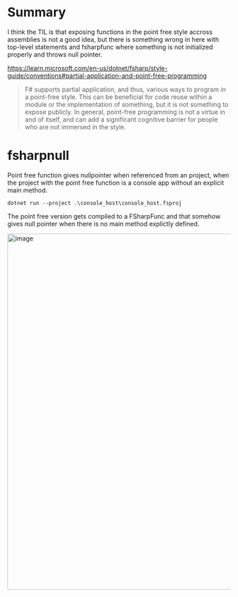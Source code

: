 # Summary
I think the TIL is that exposing functions in the point free style accross assemblies is not a good idea, but there is something wrong in here with top-level statements and fsharpfunc where something is not initialized properly and throws null pointer.

https://learn.microsoft.com/en-us/dotnet/fsharp/style-guide/conventions#partial-application-and-point-free-programming
> F# supports partial application, and thus, various ways to program in a point-free style. This can be beneficial for code reuse within a module or the implementation of something, but it is not something to expose publicly. In general, point-free programming is not a virtue in and of itself, and can add a significant cognitive barrier for people who are not immersed in the style.

# fsharpnull

Point free function gives nullpointer when referenced from an project, when the project with the point free function is a console app without an explicit main method.

```
dotnet run --project .\console_host\console_host.fsproj
```
The point free version gets compiled to a FSharpFunc and that somehow gives null pointer when there is no main method explictly defined.

<img width="805" alt="image" src="https://github.com/user-attachments/assets/49488d82-b618-4a42-b800-2ca55f504c21" />
